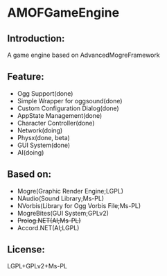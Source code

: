 # AMOFGameEngine

## Introduction:
A game engine based on AdvancedMogreFramework

## Feature:
* Ogg Support(done)  
* Simple Wrapper for oggsound(done)  
* Custom Configuration Dialog(done)  
* AppState Management(done)  
* Character Controller(done)  
* Network(doing)  
* Physx(done, beta)  
* GUI System(done) 
* AI(doing)  

## Based on:
* Mogre(Graphic Render Engine;LGPL)  
* NAudio(Sound Library;Ms-PL)  
* NVorbis(Library for Ogg Vorbis File;Ms-PL)  
* MogreBites(GUI System;GPLv2)  
* <s>Prolog.NET(AI;Ms-PL)</s>  
* Accord.NET(AI;LGPL)  

## License:
LGPL+GPLv2+Ms-PL
